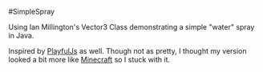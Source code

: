 #SimpleSpray

Using Ian Millington's Vector3 Class demonstrating a simple "water" spray in Java. 

Inspired by [PlayfulJs](https://github.com/hunterloftis/playfuljs-demos/tree/gh-pages/particles2) as well. Though not as pretty, I thought my version looked a bit more like [Minecraft](https://minecraft.net/) so I stuck with it. 